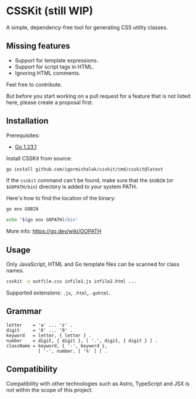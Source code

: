 # CSSKit (still WIP)

A simple, dependency-free tool for generating CSS utility classes.

## Missing features

- Support for template expressions.
- Support for script tags in HTML.
- Ignoring HTML comments.

Feel free to contribute.

But before you start working on a pull request 
for a feature that is not listed here, 
please create a proposal first.

## Installation

Prerequisites:
- [Go 1.23.1](https://go.dev/doc/install)

Install CSSKit from source:

```bash
go install github.com/igormichalak/csskit/cmd/csskit@latest
```

If the `csskit` command can't be found, make sure that the `$GOBIN` (or `$GOPATH/bin`) directory is added to your system PATH.

Here's how to find the location of the binary:
```bash
go env GOBIN
```
```bash
echo "$(go env GOPATH)/bin"
```

More info: https://go.dev/wiki/GOPATH

## Usage

Only JavaScript, HTML and Go template files can be scanned for class names.

```bash
csskit -o outfile.css infile1.js infile2.html ...
```

Supported extensions: `.js`, `.html`, `.gohtml`.

## Grammar

```ebnf
letter    = 'a' ... 'z' .
digit     = '0' ... '9' .
keyword   = letter, { letter } .
number    = digit, { digit }, [ '.', digit, { digit } ] .
className = keyword, { '-', keyword },
            [ '-', number, [ '%' ] ] .
```

## Compatibility

Compatibility with other technologies such as Astro, 
TypeScript and JSX is not within the scope of this project.
